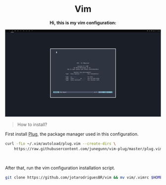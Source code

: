 <h1> <center> Vim </center> </h1>

<b> <center> Hi, this is my vim configuration: </b> </center>

![EXAMPLE](assets/example.png)

> How to install? 


 First install [Plug](https://github.com/junegunn/vim-plug), the package manager used in this configuration. 
```bash
curl -fLo ~/.vim/autoload/plug.vim --create-dirs \
    https://raw.githubusercontent.com/junegunn/vim-plug/master/plug.vim
```
<br> 

After that, run the vim configuration installation script.

```bash
git clone https://github.com/jotarodriguesBR/vim && mv vim/.vimrc $HOME && vim -c :PlugInstall 
```
